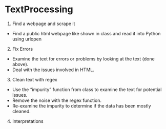 # TextProcessing
1. Find a webpage and scrape it
  - Find a public html webpage like shown in class and read it into Python using urlopen
2. Fix Errors
  - Examine the text for errors or problems by looking at the text (done above).
  - Deal with the issues involved in HTML.
3. Clean text with regex
  - Use the “impurity” function from class to examine the text for potential issues.
  - Remove the noise with the regex function.
  - Re-examine the impurity to determine if the data has been mostly cleaned.
4. Interpretations
